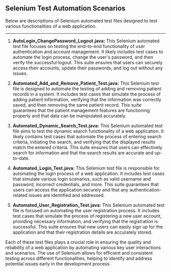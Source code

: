 ## Selenium Test Automation Scenarios

Below are descriptions of Selenium automated test files designed to test various functionalities of a web application.

---

1. **AutoLogin_ChangePassword_Logout.java:**
   This Selenium automated test file focuses on testing the end-to-end functionality of user authentication and account management. It likely includes test cases to automate the login process, change the user's password, and then verify the successful logout. This suite ensures that users can securely access their accounts, update their passwords, and log out without any issues.

2. **Automated_Add_and_Remove_Patient_Test.java:**
   This Selenium test file is designed to automate the testing of adding and removing patient records in a system. It includes test cases that simulate the process of adding patient information, verifying that the information was correctly saved, and then removing the same patient record. This suite guarantees that the patient management features are functioning properly and that data can be manipulated accurately.

3. **Automated_Dynamic_Search_Test.java:**
   This Selenium automated test file aims to test the dynamic search functionality of a web application. It likely contains test cases that automate the process of entering search criteria, initiating the search, and verifying that the displayed results match the entered criteria. This suite ensures that users can effectively search for information and that the search results are accurate and up-to-date.

4. **Automated_Login_Test.java:**
   This Selenium test file is responsible for automating the login process of a web application. It includes test cases that simulate various login scenarios, such as valid username and password, incorrect credentials, and more. This suite guarantees that users can access the application securely and that any authentication-related issues are identified and addressed.

5. **Automated_User_Registration_Test.java:**
   This Selenium automated test file is focused on automating the user registration process. It includes test cases that simulate the process of registering a new user account, providing necessary information, and verifying that the registration is successful. This suite ensures that new users can easily sign up for the application and that their registration details are accurately stored.

Each of these test files plays a crucial role in ensuring the quality and reliability of a web application by automating various key user interactions and scenarios. The use of Selenium allows for efficient and consistent testing across different functionalities, helping to identify and address potential issues early in the development process.
